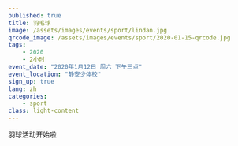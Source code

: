 ```yaml
---
published: true
title: 羽毛球
image: /assets/images/events/sport/lindan.jpg
qrcode_image: /assets/images/events/sport/2020-01-15-qrcode.jpg
tags: 
    - 2020
    - 2小时
event_date: "2020年1月12日 周六 下午三点"
event_location: "静安少体校"
sign_up: true
lang: zh
categories: 
    - sport
class: light-content
---
```


羽球活动开始啦